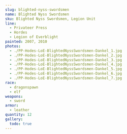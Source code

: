 ```yaml
---
slug: blighted-nyss-swordsmen
name: Blighted Nyss Swordsmen
sku: Blighted Nyss Swordsmen, Legion Unit
line:
  - Privateer Press
  - Hordes
  - Legion of Everblight
painted: 2007, 2010
photos:
  - ./PP-Hodes-LoE-BlightedNyssSwordsmen-Dankel_1.jpg
  - ./PP-Hodes-LoE-BlightedNyssSwordsmen-Dankel_2.jpg
  - ./PP-Hodes-LoE-BlightedNyssSwordsmen-Dankel_3.jpg
  - ./PP-Hodes-LoE-BlightedNyssSwordsmen-Dankel_4.jpg
  - ./PP-Hodes-LoE-BlightedNyssSwordsmen-Dankel_5.jpg
  - ./PP-Hodes-LoE-BlightedNyssSwordsmen-Dankel_6.jpg
  - ./PP-Hodes-LoE-BlightedNyssSwordsmen-Dankel_7.jpg
race:
  - dragonspawn
  - elf
weapons:
  - sword
armor:
  - leather
quantity: 12
gallery:
  todo: true
---
```

